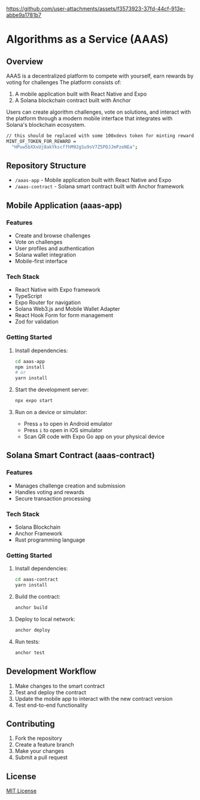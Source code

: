 




https://github.com/user-attachments/assets/f3573923-37fd-44cf-913e-abbe9a1781b7




# Algorithms as a Service (AAAS)

## Overview

AAAS is a decentralized platform to compete with yourself, earn rewards by voting for challenges The platform consists of:

1. A mobile application built with React Native and Expo
2. A Solana blockchain contract built with Anchor

Users can create algorithm challenges, vote on solutions, and interact with the platform through a modern mobile interface that integrates with Solana's blockchain ecosystem.
```bash
// this should be replaced with some 100xdevs token for minting reward and USDC for joining the challenge
MINT_OF_TOKEN_FOR_REWARD =
  "HPuw5bXXxUj8akYkscffhM92gSu9sV7Z5PDJJmPzeNEa";
```

## Repository Structure

- `/aaas-app` - Mobile application built with React Native and Expo
- `/aaas-contract` - Solana smart contract built with Anchor framework

## Mobile Application (aaas-app)

### Features

- Create and browse challenges
- Vote on challenges 
- User profiles and authentication
- Solana wallet integration
- Mobile-first interface

### Tech Stack

- React Native with Expo framework
- TypeScript
- Expo Router for navigation
- Solana Web3.js and Mobile Wallet Adapter
- React Hook Form for form management
- Zod for validation

### Getting Started

1. Install dependencies:
   ```bash
   cd aaas-app
   npm install
   # or
   yarn install
   ```

2. Start the development server:
   ```bash
   npx expo start
   ```

3. Run on a device or simulator:
   - Press `a` to open in Android emulator
   - Press `i` to open in iOS simulator
   - Scan QR code with Expo Go app on your physical device

## Solana Smart Contract (aaas-contract)

### Features

- Manages challenge creation and submission
- Handles voting and rewards
- Secure transaction processing

### Tech Stack

- Solana Blockchain
- Anchor Framework
- Rust programming language

### Getting Started

1. Install dependencies:
   ```bash
   cd aaas-contract
   yarn install
   ```

2. Build the contract:
   ```bash
   anchor build
   ```

3. Deploy to local network:
   ```bash
   anchor deploy
   ```

4. Run tests:
   ```bash
   anchor test
   ```

## Development Workflow

1. Make changes to the smart contract
2. Test and deploy the contract
3. Update the mobile app to interact with the new contract version
4. Test end-to-end functionality

## Contributing

1. Fork the repository
2. Create a feature branch
3. Make your changes
4. Submit a pull request

## License

[MIT License](LICENSE) 
